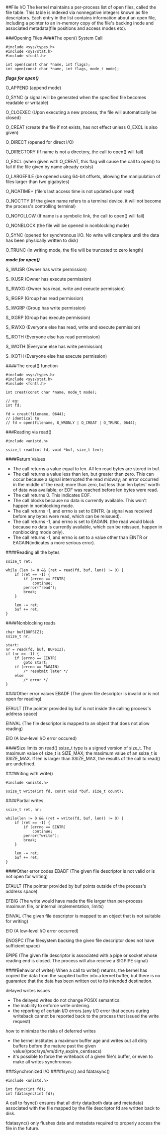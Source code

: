 ##File I/O
The kernel maintains a per-process list of open files, called the file table. This table is indexed via nonnegative integers known as file descriptors. Each entry in the list contains information about an open file, including a pointer to an in-memory copy of the file's backing inode and associated metadata(file positions and access modes etc).

###Opening Files
####The open() System Call
```
#include <sys/types.h>
#include <sys/stat.h>
#include <fcntl.h>

int open(const char *name, int flags);
int open(const char *name, int flags, mode_t mode);
```

***flags for open()***

O_APPEND (append mode)

O_SYNC (a signal will be generated when the specified file becomes readable or writable)

O_CLOEXEC (Upon executing a new process, the file will automatically be closed)

O_CREAT (create the file if not exists, has not effect unless O_EXCL is also given)

O_DIRECT (opened for direct I/O)

O_DIRECTORY (If name is not a directory, the call to open() will fail)

O_EXCL (when given with O_CREAT, this flag will cause the call to open() to fail if the file given by name already exists)

O_LARGEFILE (be opened using 64-bit offsets, allowing the manipulation of files larger than two gigabytes)

O_NOATIME+ (file's last access time is not updated upon read)

O_NOCTTY (If the given name refers to a terminal device, it will not become the process's controlling terminal)

O_NOFOLLOW (If name is a symbolic link, the call to open() will fail)

O_NONBLOCK (the file will be opened in nonblocking mode)

O_SYNC (opened for synchronous I/O. No write will complete until the data has been physically written to disk)

O_TRUNC (in writing mode, the file will be truncated to zero length)

***mode for open()***

S_IWUSR (Owner has write permission)

S_IXUSR (Owner has execute permission)

S_IRWXG (Owner has read, write and exeucte permission)

S_IRGRP (Group has read permission)

S_IWGRP (Group has write permission)

S_IXGRP (Group has execute permission)

S_IRWXO (Everyone else has read, write and execute permission)

S_IROTH (Everyone else has read permission)

S_IWOTH (Everyone else has write permission)

S_IXOTH (Everyone else has execute permission)

####The creat() function
```
#include <sys/types.h>
#include <sys/stat.h>
#include <fcntl.h>

int creat(const char *name, mode_t mode);

// eg:
int fd;

fd = creat(filename, 0644);
// identical to
// fd = open(filename, O_WRONLY | O_CREAT | O_TRUNC, 0644);
```

###Reading via read()
```
#include <unistd.h>

ssize_t read(int fd, void *buf, size_t len);
```
####Return Values
- The call returns a value equal to len. All len read bytes are stored in buf.
- The call returns a value less than len, but greater than zero. This can occur because a signal interrupted the read midway; an error occurred in the middle of the read; more than zero, but less than len bytes' worth of data was available; or EOF was reached before len bytes were read.
- The call returns 0. This indicates EOF.
- The call blocks because no data is currently available. This won't happen in nonblocking mode.
- The call returns -1, and errno is set to EINTR. (a signal was received before any bytes were read, which can be reissued).
- The call returns -1, and errno is set to EAGAIN. (the read would block because no data is currently available, which can be reissued, happen in nonblocking mode only).
- The call returns -1, and errno is set to a value other than EINTR or EAGAIN(indicates a more serious error).

####Reading all the bytes
```
ssize_t ret;

while (len != 0 && (ret = read(fd, buf, len)) != 0) {
	if (ret == -1) {
		if (errno == EINTR)
			continue;
		perror("read");
		break;
	}
	
	len -= ret;
	buf += ret;
}
```

####Nonblocking reads
```
char buf[BUFSIZ];
ssize_t nr;

start:
nr = read(fd, buf, BUFSIZ);
if (nr == -1) {
	if (errno == EINTR)
		goto start;
	if (errno == EAGAIN)
		/* resubmit later */
	else
		/* error */
}
```

####Other error values
EBADF (The given file descriptor is invalid or is not open for reading)

EFAULT (The pointer provided by buf is not inside the calling process's address space)

EINVAL (The file descriptor is mapped to an object that does not allow reading)

EIO (A low-level I/O error occured)

####Size limits on read()
ssize_t type is a signed version of size_t. The maximum value of size_t is SIZE_MAX; the maximum value of an ssize_t is SSIZE_MAX. If len is larger than SSIZE_MAX, the results of the call to read() are undefined.

###Writing with write()
```
#include <unistd.h>

ssize_t write(int fd, const void *buf, size_t count);
```

####Partial writes
```
ssize_t ret, nr;

while(len != 0 && (ret = write(fd, buf, len)) != 0) {
	if (ret == -1) {
		if (errno == EINTR)
			continue;
		perror("write");
		break;
	}
	
	len -= ret;
	buf += ret;
}
```

####Other error codes
EBADF (The given file descriptor is not valid or is not open for writing)

EFAULT (The pointer provided by buf points outside of the process's address space)

EFBIG (The write would have made the file larger than per-process maximum file, or internal implementation, limits)

EINVAL (The given file descriptor is mapped to an object that is not suitable for writing)

EIO (A low-level I/O error occurred)

ENOSPC (The filesystem backing the given file descriptor does not have sufficient space)

EPIPE (The given file descriptor is associated with a pipe or socket whose reading end is closed. The process will also receive a SIGPIPE signal)

####Behavior of write()
When a call to write() returns, the kernel has copied the data from the supplied buffer into a kernel buffer, but there is no guarantee that the data has been written out to its intended destination.

delayed writes issues

- The delayed writes do not change POSIX semantics.
- the inability to enforce write ordering.
- the reporting of certain I/O errors.(any I/O error that occurs during writeback cannot be reported back to the process that issued the write request)

how to minimize the risks of deferred writes
- the kernel institutes a maximum buffer age and writes out all dirty buffers before the mature past the given value(/proc/sys/vm/dirty_expire_centisecs)
- it's possible to force the writeback of a given file's buffer, or even to make all writes synchronous

###Synchronized I/O
####fsync() and fdatasync()
```
#include <unistd.h>

int fsync(int fd);
int fdatasync(int fd);
```
A call to fsync() ensures that all dirty data(both data and metadata) associated with the file mapped by the file descriptor fd are written back to disk.

fdatasync() only flushes data and metadata required to properly access the file in the future.